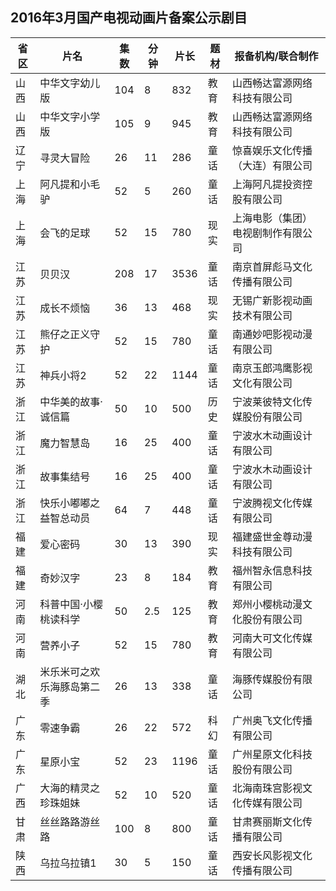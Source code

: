 ## 2016年3月国产电视动画片备案公示剧目
 省区 | 片名 | 集数 | 分钟 | 片长 | 题材 | 报备机构/联合制作 
---|---|---|---|---|---|---
 山西 | 中华文字幼儿版 | 104 | 8 | 832 | 教育 | 山西畅达富源网络科技有限公司 
 山西 | 中华文字小学版 | 105 | 9 | 945 | 教育 | 山西畅达富源网络科技有限公司 
 辽宁 | 寻灵大冒险 | 26 | 11 | 286 | 童话 | 惊喜娱乐文化传播（大连）有限公司 
 上海 | 阿凡提和小毛驴 | 52 | 5 | 260 | 童话 | 上海阿凡提投资控股有限公司 
 上海 | 会飞的足球 | 52 | 15 | 780 | 现实 | 上海电影（集团）电视剧制作有限公司 
 江苏 | 贝贝汉 | 208 | 17 | 3536 | 童话 | 南京首屏彪马文化传播有限公司 
 江苏 | 成长不烦恼 | 36 | 13 | 468 | 现实 | 无锡广新影视动画技术有限公司 
 江苏 | 熊仔之正义守护 | 52 | 15 | 780 | 童话 | 南通妙吧影视动漫有限公司 
 江苏 | 神兵小将2 | 52 | 22 | 1144 | 童话 | 南京玉郎鸿鹰影视文化有限公司 
 浙江 | 中华美的故事·诚信篇 | 50 | 10 | 500 | 历史 | 宁波莱彼特文化传媒股份有限公司 
 浙江 | 魔力智慧岛 | 16 | 25 | 400 | 童话 | 宁波水木动画设计有限公司 
 浙江 | 故事集结号 | 16 | 25 | 400 | 童话 | 宁波水木动画设计有限公司 
 浙江 | 快乐小嘟嘟之益智总动员 | 64 | 7 | 448 | 童话 | 宁波腾视文化传媒有限公司 
 福建 | 爱心密码 | 30 | 13 | 390 | 现实 | 福建盛世金尊动漫科技有限公司 
 福建 | 奇妙汉字 | 23 | 8 | 184 | 教育 | 福州智永信息科技有限公司 
 河南 | 科普中国·小樱桃读科学 | 50 | 2.5 | 125 | 教育 | 郑州小樱桃动漫文化股份有限公司 
 河南 | 营养小子 | 52 | 15 | 780 | 教育 | 河南大可文化传媒有限公司 
 湖北 | 米乐米可之欢乐海豚岛第二季 | 26 | 13 | 338 | 童话 | 海豚传媒股份有限公司 
 广东 | 零速争霸 | 26 | 22 | 572 | 科幻 | 广州奥飞文化传播有限公司 
 广东 | 星原小宝 | 52 | 23 | 1196 | 童话 | 广州星原文化科技股份有限公司 
 广西 | 大海的精灵之珍珠姐妹 | 52 | 10 | 520 | 童话 | 北海南珠宫影视文化传媒有限公司 
 甘肃 | 丝丝路路游丝路 | 100 | 8 | 800 | 童话 | 甘肃赛丽斯文化传播有限公司 
 陕西 | 乌拉乌拉镇1 | 30 | 5 | 150 | 童话 | 西安长风影视文化传播有限公司 